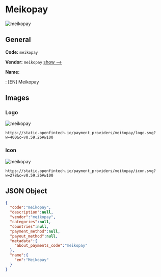 
# Meikopay 
![meikopay](https://static.openfintech.io/payment_providers/meikopay/logo.svg?w=400&c=v0.59.26#w100)  

## General 
 
**Code:** `meikopay` 
 
**Vendor:** `meikopay` [show -->](/vendors/meikopay/) 
 
**Name:** 
 
:	[EN] Meikopay 
 

## Images 

### Logo 
 
![meikopay](https://static.openfintech.io/payment_providers/meikopay/logo.svg?w=400&c=v0.59.26#w100)  

```
https://static.openfintech.io/payment_providers/meikopay/logo.svg?w=400&c=v0.59.26#w100
```  

### Icon 
 
![meikopay](https://static.openfintech.io/payment_providers/meikopay/icon.svg?w=278&c=v0.59.26#w100)  

```
https://static.openfintech.io/payment_providers/meikopay/icon.svg?w=278&c=v0.59.26#w100
```  

## JSON Object 

```json
{
  "code":"meikopay",
  "description":null,
  "vendor":"meikopay",
  "categories":null,
  "countries":null,
  "payment_method":null,
  "payout_method":null,
  "metadata":{
    "about_payments_code":"meikopay"
  },
  "name":{
    "en":"Meikopay"
  }
}
```  
